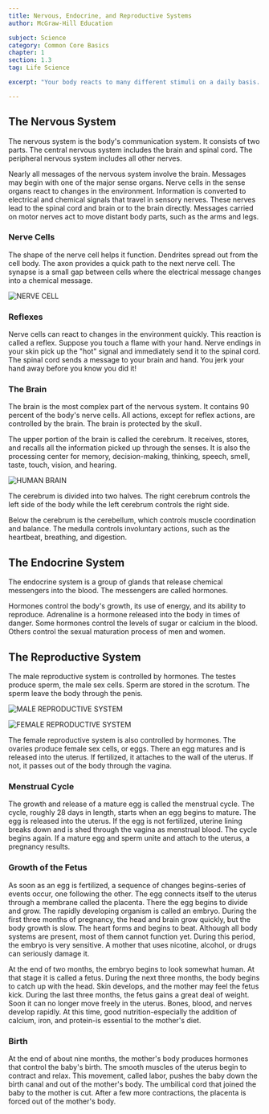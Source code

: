 ```yaml
---
title: Nervous, Endocrine, and Reproductive Systems
author: McGraw-Hill Education

subject: Science
category: Common Core Basics
chapter: 1
section: 1.3
tag: Life Science

excerpt: "Your body reacts to many different stimuli on a daily basis. You will learn about the body systems responsible for communication and reproduction in this lesson."

---
```

## The Nervous System

The nervous system is the body's communication system. It consists of two parts. The central nervous system includes the brain and spinal cord. The peripheral nervous system includes all other nerves.

Nearly all messages of the nervous system involve the brain. Messages may begin with one of the major sense organs. Nerve cells in the sense organs react to changes in the environment. Information is converted to electrical and chemical signals that travel in sensory nerves. These nerves lead to the spinal cord and brain or to the brain directly. Messages carried on motor nerves act to move distant body parts, such as the arms and legs.

### Nerve Cells

The shape of the nerve cell helps it function. Dendrites spread out from the cell body. The axon provides a quick path to the next nerve cell. The synapse is a small gap between cells where the electrical message changes into a chemical message.

![NERVE CELL]()

### Reflexes

Nerve cells can react to changes in the environment quickly. This reaction is called a reflex. Suppose you touch a flame with your hand. Nerve endings in your skin pick up the "hot" signal and immediately send it to the spinal cord. The spinal cord sends a message to your brain and hand. You jerk your hand away before you know you did it!

### The Brain

The brain is the most complex part of the nervous system. It contains 90 percent of the body's nerve cells. All actions, except for reflex actions, are controlled by the brain. The brain is protected by the skull.

The upper portion of the brain is called the cerebrum. It receives, stores, and recalls all the information picked up through the senses. It is also the processing center for memory, decision-making, thinking, speech, smell, taste, touch, vision, and hearing.

![HUMAN BRAIN]()

The cerebrum is divided into two halves. The right cerebrum controls the left side of the body while the left cerebrum controls the right side.

Below the cerebrum is the cerebellum, which controls muscle coordination and balance. The medulla controls involuntary actions, such as the heartbeat, breathing, and digestion.

## The Endocrine System

The endocrine system is a group of glands that release chemical messengers into the blood. The messengers are called hormones.

Hormones control the body's growth, its use of energy, and its ability to reproduce. Adrenaline is a hormone released into the body in times of danger. Some hormones control the levels of sugar or calcium in the blood. Others control the sexual maturation process of men and women.

## The Reproductive System

The male reproductive system is controlled by hormones. The testes produce sperm, the male sex cells. Sperm are stored in the scrotum. The sperm leave the body through the penis.

![MALE REPRODUCTIVE SYSTEM]()

![FEMALE REPRODUCTIVE SYSTEM]()

The female reproductive system is also controlled by hormones. The ovaries produce female sex cells, or eggs. There an egg matures and is released into the uterus. If fertilized, it attaches to the wall of the uterus. If not, it passes out of the body through the vagina.

### Menstrual Cycle

The growth and release of a mature egg is called the menstrual cycle. The cycle, roughly 28 days in length, starts when an egg begins to mature. The egg is released into the uterus. If the egg is not fertilized, uterine lining breaks down and is shed through the vagina as menstrual blood. The cycle begins again. If a mature egg and sperm unite and attach to the uterus, a pregnancy results.

### Growth of the Fetus

As soon as an egg is fertilized, a sequence of changes begins-series of events occur, one following the other. The egg connects itself to the uterus through a membrane called the placenta. There the egg begins to divide and grow. The rapidly developing organism is called an embryo. During the first three months of pregnancy, the head and brain grow quickly, but the body growth is slow. The heart forms and begins to beat. Although all body systems are present, most of them cannot function yet. During this period, the embryo is very sensitive. A mother that uses nicotine, alcohol, or drugs can seriously damage it.

At the end of two months, the embryo begins to look somewhat human. At that stage it is called a fetus. During the next three months, the body begins to catch up with the head. Skin develops, and the mother may feel the fetus kick. During the last three months, the fetus gains a great deal of weight. Soon it can no longer move freely in the uterus. Bones, blood, and nerves develop rapidly. At this time, good nutrition-especially the addition of calcium, iron, and protein-is essential to the mother's diet.

### Birth

At the end of about nine months, the mother's body produces hormones that control the baby's birth. The smooth muscles of the uterus begin to contract and relax. This movement, called labor, pushes the baby down the birth canal and out of the mother's body. The umbilical cord that joined the baby to the mother is cut. After a few more contractions, the placenta is forced out of the mother's body.

